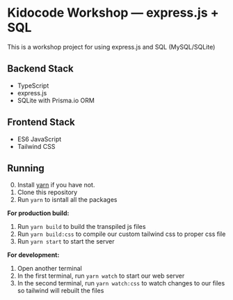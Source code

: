 # Kidocode Workshop — express.js + SQL

This is a workshop project for using express.js and SQL (MySQL/SQLite)

## Backend Stack
- TypeScript
- express.js
- SQLite with Prisma.io ORM

## Frontend Stack
- ES6 JavaScript
- Tailwind CSS

## Running
0. Install [yarn](https://yarnpkg.com/) if you have not.
1. Clone this repository
2. Run `yarn` to isntall all the packages

**For production build:**
1. Run `yarn build` to build the transpiled js files
2. Run `yarn build:css` to compile our custom tailwind css to proper css file
3. Run `yarn start` to start the server

**For development:**
1. Open another terminal
2. In the first terminal, run `yarn watch` to start our web server
3. In the second terminal, run `yarn watch:css` to watch changes to our files so tailwind will rebuilt the files
